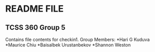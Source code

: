 # README FILE
## TCSS 360 Group 5

Contains file contents for checkin1.
Group Members:
*Hari G Kuduva
*Maurice Chiu
*Baisalbek Urustanbekov
*Shannon Weston